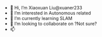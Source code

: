 - 👋 Hi, I’m Xiaoxuan Liu@xuaner233
- 👀 I’m interested in Autonomous related
- 🌱 I’m currently learning SLAM
- 💞️ I’m looking to collaborate on ?Not sure?
- 📫 

<!---
xuaner233/xuaner233 is a ✨ special ✨ repository because its `README.md` (this file) appears on your GitHub profile.
You can click the Preview link to take a look at your changes.
--->
